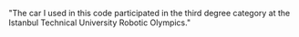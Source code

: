 "The car I used in this code participated in the third degree category at the Istanbul Technical University Robotic Olympics."
